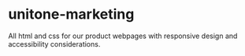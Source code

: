 # unitone-marketing
All html and css for our product webpages with responsive design and accessibility considerations.

<!-- Deployed Link https://peaceful-stonebraker-b2655b.netlify.app/ -->